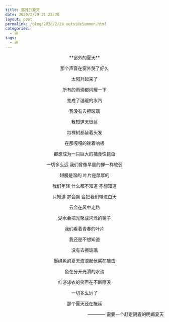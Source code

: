 ```yaml
---
title: 窗外的夏天
date: 2020/2/29 21:23:20 
layout: post
permalink: /blog/2020/2/29 outsideSummer.html
categories:
  - 诗
tags:
  - 诗
---
```

<center>**窗外的夏天**<center>


那个声音在窗外哭了好久

太阳升起来了

所有的雨滴都闪耀一下

变成了温暖的水汽

我没有去擦玻璃

我知道天很蓝

每棵树都龇着头发

在那嘎嘎的锉着响板

都想成为一只巨大的捕食性昆虫

一切多么远 我们曾像早晨的蝉一样软弱

翅膀是湿的 叶片是厚厚的

我们年轻 什么都不知道 不想知道

只知道 梦会飘 会把我们带进白天

云会在风中走路

湖水会把光聚成闪烁的镜子

我们看着青春的叶片

我还是不想知道

没有去擦玻璃

墨绿色的夏天波浪起伏桨在敲击

鱼在分开光滑的水流

红游泳衣的笑声在不断隐没

一切多么远了

那个夏天还在拖延


<p align="right">———— 需要一个赶走阴霾的明媚夏天</p>
